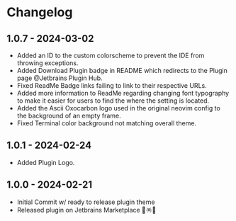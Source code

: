 # Changelog

## 1.0.7 - 2024-03-02
- Added an ID to the custom colorscheme to prevent the IDE from throwing exceptions.
- Added Download Plugin badge in README which redirects to the Plugin page @Jetbrains Plugin Hub.
- Fixed ReadMe Badge links failing to link to their respective URLs.
- Added more information to ReadMe regarding changing font typography to make it easier for users to find the where the setting is located.
- Added the Ascii Oxocarbon logo used in the original neovim config to the background of an empty frame.
- Fixed Terminal color background not matching overall theme.

## 1.0.1 - 2024-02-24
- Added Plugin Logo.

## 1.0.0 - 2024-02-21
- Initial Commit w/ ready to release plugin theme
- Released plugin on Jetbrains Marketplace 🎉🪅🥳
